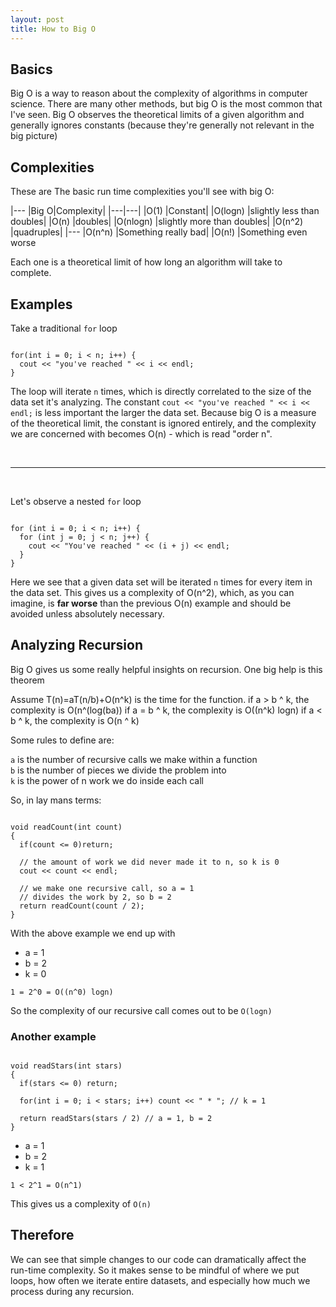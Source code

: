 ```yaml
---
layout: post
title: How to Big O
---
```


## Basics

Big O is a way to reason about the complexity of algorithms in computer science. There are many other methods, but big O is the most common that I've seen. Big O observes the theoretical limits of a given algorithm and generally ignores constants (because they're generally not relevant in the big picture)

## Complexities

These are The basic run time complexities you'll see with big O:

|---
|Big O|Complexity|
|---|---|
|O(1)		|Constant|
|O(logn)	|slightly less than doubles|
|O(n)		|doubles|
|O(nlogn)	|slightly more than doubles|
|O(n^2)	|quadruples|
|---
|O(n^n)	|Something really bad|
|O(n!)		|Something even worse

Each one is a theoretical limit of how long an algorithm will take to complete.

## Examples

Take a traditional `for` loop 

~~~

for(int i = 0; i < n; i++) {
  cout << "you've reached " << i << endl;
}

~~~

The loop will iterate `n` times, which is directly correlated to the size of the data set it's analyzing. The constant `cout << "you've reached " << i << endl;` is less important the larger the data set. Because big O is a measure of the theoretical limit, the constant is ignored entirely, and the complexity we are concerned with becomes O(n) - which is read "order n".

<br />

---

<br />

Let's observe a nested `for` loop

~~~

for (int i = 0; i < n; i++) {
  for (int j = 0; j < n; j++) {
    cout << "You've reached " << (i + j) << endl;
  }
}

~~~

Here we see that a given data set will be iterated `n` times for every item in the data set. This gives us a complexity of O(n^2), which, as you can imagine, is __far worse__ than the previous O(n) example and should be avoided unless absolutely necessary.

## Analyzing Recursion

Big O gives us some really helpful insights on recursion. One big help is this theorem

Assume T(n)=aT(n/b)+O(n^k) is the time for the function.
if a > b ^ k, the complexity is O(n^(log(ba))
if a = b ^ k, the complexity is O((n^k) logn)
if a < b ^ k, the complexity is O(n ^ k)

Some rules to define are:

`a` is the number of recursive calls we make within a function  
`b` is the number of pieces we divide the problem into  
`k` is the power of n work we do inside each call

So, in lay mans terms:

~~~

void readCount(int count) 
{
  if(count <= 0)return;
	
  // the amount of work we did never made it to n, so k is 0
  cout << count << endl;			

  // we make one recursive call, so a = 1
  // divides the work by 2, so b = 2
  return readCount(count / 2); 
}

~~~

With the above example we end up with 

- a = 1
- b = 2
- k = 0

`1 = 2^0 = O((n^0) logn)`

So the complexity of our recursive call comes out to be `O(logn)`

### Another example

~~~

void readStars(int stars)
{
  if(stars <= 0) return;
	
  for(int i = 0; i < stars; i++) count << " * "; // k = 1
	
  return readStars(stars / 2) // a = 1, b = 2
}

~~~

- a = 1
- b = 2
- k = 1

`1 < 2^1 = O(n^1)`

This gives us a complexity of `O(n)`

## Therefore

We can see that simple changes to our code can dramatically affect the run-time complexity. So it makes sense to be mindful of where we put loops, how often we iterate entire datasets, and especially how much we process during any recursion. 